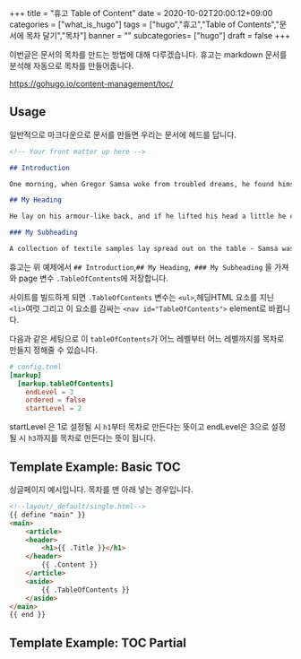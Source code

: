 +++
title = "휴고 Table of Content"
date = 2020-10-02T20:00:12+09:00
categories = ["what_is_hugo"]
tags = ["hugo","휴고","Table of Contents","문서에 목차 달기","목차"]
banner = ""
subcategories= ["hugo"]
draft = false
+++

이번글은 문서의 목차를 만드는 방법에 대해 다루겠습니다. 휴고는 markdown 문서를 분석해 자동으로 목차를 만들어줍니다.

https://gohugo.io/content-management/toc/

## Usage

일반적으로 마크다운으로 문서를 만들면 우리는 문서에 헤드를 답니다.
```md
<!-- Your front matter up here -->

## Introduction

One morning, when Gregor Samsa woke from troubled dreams, he found himself transformed in his bed into a horrible vermin.

## My Heading

He lay on his armour-like back, and if he lifted his head a little he could see his brown belly, slightly domed and divided by arches into stiff sections. The bedding was hardly able to cover it and seemed ready to slide off any moment.

### My Subheading

A collection of textile samples lay spread out on the table - Samsa was a travelling salesman - and above it there hung a picture that he had recently cut out of an illustrated magazine and housed in a nice, gilded frame. It showed a lady fitted out with a fur hat and fur boa who sat upright, raising a heavy fur muff that covered the whole of her lower arm towards the viewer. Gregor then turned to look out the window at the dull weather. Drops
```

휴고는 위 예제에서 `## Introduction`,`## My Heading`,` ### My Subheading` 을 가져와 page 변수 `.TableOfContents`에 저장합니다.

사이트를 빌드하게 되면 `.TableOfContents` 변수는 `<ul>`,헤딩HTML 요소를 지닌 `<li>`여럿 그리고 이 요소를 감싸는 `<nav id="TableOfContents">` element로 바뀝니다.

다음과 같은 세팅으로 이 `tableOfContents`가 어느 레벨부터 어느 레벨까지를 목차로 만들지 정해줄 수 있습니다.

```toml
# config.toml
[markup]
  [markup.tableOfContents]
    endLevel = 3
    ordered = false
    startLevel = 2
```
startLevel 은 1로 설정될 시 `h1`부터 목차로 만든다는 뜻이고 endLevel은 3으로 설정될 시 `h3`까지를 목차로 만든다는 뜻이 됩니다. 

## Template Example: Basic TOC
싱글페이지 예시입니다. 목차를 맨 아래 넣는 경우입니다.

```html
<!--layout/_default/single.html-->
{{ define "main" }}
<main>
    <article>
    <header>
        <h1>{{ .Title }}</h1>
    </header>
        {{ .Content }}
    </article>
    <aside>
        {{ .TableOfContents }}
    </aside>
</main>
{{ end }}
```

## Template Example: TOC Partial
